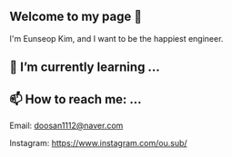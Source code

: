 ## Welcome to my page 👋

I'm Eunseop Kim, and I want to be the happiest engineer.

## 🌱 I’m currently learning ...

## 📫 How to reach me: ...

Email: doosan1112@naver.com

Instagram: https://www.instagram.com/ou.sub/





<!--
**KimEunSeop/KimEunSeop** is a ✨ _special_ ✨ repository because its `README.md` (this file) appears on your GitHub profile.

Here are some ideas to get you started:

- 🔭 I’m currently working on ...
- 🌱 I’m currently learning ...
- 👯 I’m looking to collaborate on ...
- 🤔 I’m looking for help with ...
- 💬 Ask me about ...
- 📫 How to reach me: ...
- 😄 Pronouns: ...
- ⚡ Fun fact: ...
-->
